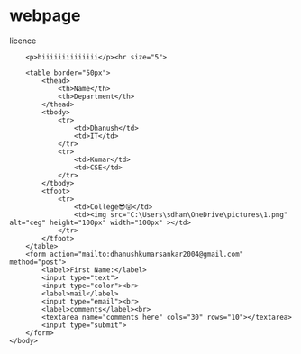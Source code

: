 # webpage
licence
<!DOCTYPE html>
<html lang="en">
    <head>
        <title> new</title>
    </head>
    <link rel="stylesheet" href="style.css">
    <body>
        
        <p>hiiiiiiiiiiiiii</p><hr size="5">

        <table border="50px">
            <thead>
                <th>Name</th>
                <th>Department</th>
            </thead>
            <tbody>
                <tr>
                    <td>Dhanush</td>
                    <td>IT</td>
                </tr>
                <tr>
                    <td>Kumar</td>
                    <td>CSE</td>
                </tr>
            </tbody>
            <tfoot>
                <tr>
                    <td>College😎😜</td>
                    <td><img src="C:\Users\sdhan\OneDrive\pictures\1.png" alt="ceg" height="100px" width="100px" ></td>
                </tr>
            </tfoot>
        </table>
        <form action="mailto:dhanushkumarsankar2004@gmail.com" method="post">
            <label>First Name:</label>
            <input type="text">
            <input type="color"><br>
            <label>mail</label>
            <input type="email"><br>
            <label>comments</label><br>
            <textarea name="comments here" cols="30" rows="10"></textarea>
            <input type="submit">
        </form>
    </body>
</html>
